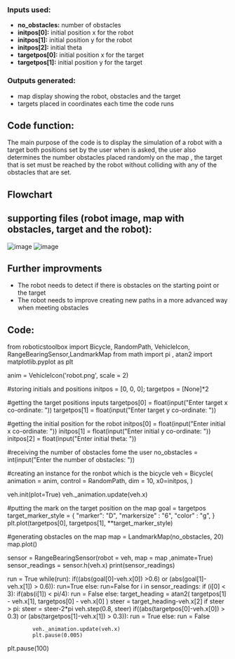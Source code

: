 ### Inputs used:
- **no_obstacles:** number of obstacles
- **initpos[0]:** initial position x for the robot
- **initpos[1]:** initial position y for the robot
- **initpos[2]:** initial theta 
- **targetpos[0]:** initial position x for the target
- **targetpos[1]:** initial position y for the target

### Outputs generated:
- map display showing the robot, obstacles and the target
- targets placed in coordinates each time the code runs


## Code function:
The main purpose of the code is to display the simulation of a robot with a target both positions set by the user when is asked, the user also determines the number obstacles placed randomly on the map , the target that is set must be reached by the robot without colliding with any of the obstacles that are set.


## Flowchart


## supporting files (robot image, map with obstacles, target and the robot):
![image](https://user-images.githubusercontent.com/103934864/164878302-35250bac-3498-4e97-83ad-dea3481c71ed.png) 
![image](https://user-images.githubusercontent.com/103934864/164892142-85182813-a515-45dc-a763-6346058f9641.png)



## Further improvments
- The robot needs to detect if there is obstacles on the starting point or the target
- The robot needs to improve creating new paths in a more advanced way when meeting obstacles

## Code:

from roboticstoolbox import Bicycle, RandomPath, VehicleIcon, RangeBearingSensor,LandmarkMap
from math import pi , atan2
import matplotlib.pyplot as plt


anim = VehicleIcon('robot.png', scale = 2)

#storing initials and positions
initpos = [0, 0, 0];
targetpos = [None]*2

#getting the target positions inputs
targetpos[0] = float(input("Enter target x co-ordinate: "))
targetpos[1] = float(input("Enter target y co-ordinate: "))

#getting the initial position for the robot
initpos[0] = float(input("Enter initial x co-ordinate: "))
initpos[1] = float(input("Enter initial y co-ordinate: "))
initpos[2] = float(input("Enter initial theta: "))

#receiving the number of obstacles fome the user
no_obstacles = int(input("Enter the number of obstacles: "))

#creating an instance for the ronbot which is the bicycle 
veh = Bicycle(
animation = anim,
control = RandomPath,
dim = 10,
x0=initpos,
)

veh.init(plot=True)
veh._animation.update(veh.x)

#putting the mark on the target position on the map
goal = targetpos
target_marker_style = {
    "marker": "D",
    "markersize" : "6",
    "color" : "g",
}
plt.plot(targetpos[0], targetpos[1], **target_marker_style)

#generating obstacles on the map
map = LandmarkMap(no_obstacles, 20)
map.plot()

sensor = RangeBearingSensor(robot = veh, map = map ,animate=True)
sensor_readings = sensor.h(veh.x)
print(sensor_readings)

run = True
while(run):
    if((abs(goal[0]-veh.x[0]) >0.6) or (abs(goal[1]-veh.x[1]) > 0.6)):
        run=True
    else:
        run=False
    for i in sensor_readings:
        if (i[0] < 3):
            if(abs(i[1]) < pi/4):
                run = False
        else:
            target_heading = atan2(
                targetpos[1] - veh.x[1],
                targetpos[0] - veh.x[0]
            )
            steer = target_heading-veh.x[2]
            if steer > pi:
                steer = steer-2*pi
            veh.step(0.8, steer)
            if((abs(targetpos[0]-veh.x[0]) > 0.3) or (abs(targetpos[1]-veh.x[1]) > 0.3)):
                run = True
            else:
                run = False
            
            veh._animation.update(veh.x)
            plt.pause(0.005)

plt.pause(100)
